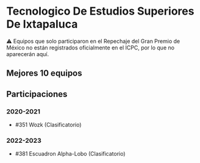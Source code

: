 # Tecnologico De Estudios Superiores De Ixtapaluca

:warning: Equipos que solo participaron en el Repechaje del Gran Premio de México no están registrados oficialmente en el ICPC, por lo que no aparecerán aquí.

## Mejores 10 equipos


## Participaciones

### 2020-2021

- #351 Wozk (Clasificatorio)

### 2022-2023

- #381 Escuadron Alpha-Lobo (Clasificatorio)



